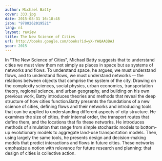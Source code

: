 ```yaml
---
author: Michael Batty
cover: 333.jpg
date: 2015-08-31 16:18:48
isbn: "9780262019521"
lang: nl
layout: review
title: The New Science of Cities
url: http://books.google.com/books?id=yX-YAQAAQBAJ
year: 2015
---
```


In "The New Science of Cities", Michael Batty suggests that to understand cities we must view them not simply as places in space but as systems of networks and flows. To understand space, he argues, we must understand flows, and to understand flows, we must understand networks -- the relations between objects that comprise the system of the city. Drawing on the complexity sciences, social physics, urban economics, transportation theory, regional science, and urban geography, and building on his own previous work, Batty introduces theories and methods that reveal the deep structure of how cities function.Batty presents the foundations of a new science of cities, defining flows and their networks and introducing tools that can be applied to understanding different aspects of city structure. He examines the size of cities, their internal order, the transport routes that define them, and the locations that fix these networks. He introduces methods of simulation that range from simple stochastic models to bottom-up evolutionary models to aggregate land-use transportation models. Then, using largely the same tools, he presents design and decision-making models that predict interactions and flows in future cities. These networks emphasize a notion with relevance for future research and planning: that design of cities is collective action.
